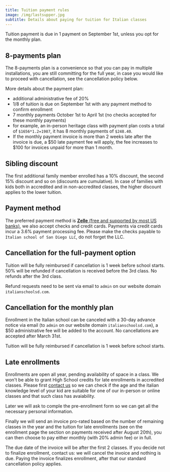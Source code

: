 ```yaml
---
title: Tuition payment rules
image: /img/lastsupper.jpg
subtitle: Details about paying for tuition for Italian classes
---
```


Tuition payment is due in 1 payment on September 1st, unless you opt for the monthly plan.

## 8-payments plan

The 8-payments plan is a convenience so that you can pay in multiple installations, you are still committing for the full year, in case you would like to proceed with cancellation, see the cancellation policy below.

More details about the payment plan:

* additional administrative fee of 20%
* 1/8 of tuition is due on September 1st with any payment method to confirm enrollment
* 7 monthly payments October 1st to April 1st (no checks accepted for these monthly payments)
* for example, an in-person heritage class with payment plan costs a total of `$1656*1.2=1987`, it has 8 monthly payments of `$248.40`.
* If the monthly payment invoice is more than 2 weeks late after the invoice is due, a $50 late payment fee will apply, the fee increases to $100 for invoices unpaid for more than 1 month.

## Sibling discount

The first additional family member enrolled has a 10% discount, the second 15% discount and so on (discounts are cumulative).
In case of families with kids both in accredited and in non-accredited classes, the higher discount applies to the lower tuition.

## Payment method

The preferred payment method is [**Zelle** (free and supported by most US banks)](https://www.zellepay.com/get-started), we also accept checks and credit cards. Payments via credit cards incur a 3.6% payment processing fee.
Please make the checks payable to `Italian school of San Diego LLC`, do not forget the LLC.

## Cancellation for the full-payment option

Tuition will be fully reimbursed if cancellation is 1 week before school starts.
50% will be refunded if cancellation is received before the 3rd class.
No refunds after the 3rd class.

Refund requests need to be sent via email to `admin` on our website domain `italianschoolsd.com`.

## Cancellation for the monthly plan

Enrollment in the Italian school can be canceled with a 30-day advance notice via email (to `admin` on our website domain `italianschoolsd.com`), a $50 administrative fee will be added to the account. No cancellations are accepted after March 31st.

Tuition will be fully reimbursed if cancellation is 1 week before school starts.

## Late enrollments

Enrollments are open all year, pending availability of space in a class. We won't be able to grant High School credits for late enrollments in accredited classes.
Please first [contact us](/contact) so we can check if the age and the italian knowledge level of your kid are suitable for one of our in-person or online classes and that such class has avaiability.

Later we will ask to comple the pre-enrollment form so we can get all the necessary personal information.

Finally we will send an invoice pro-rated based on the number of remaining classes in the year and the tuition for late enrollments (see on the enrollment page the section on payments received after August 20th), you can then choose to pay either monthly (with 20% admin fee) or in full.

The due date of the invoice will be after the first 2 classes. If you decide not to finalize enrollment, contact us: we will cancel the invoice and nothing is due. Paying the invoice finalizes enrollment, after that our standard cancellation policy applies.

